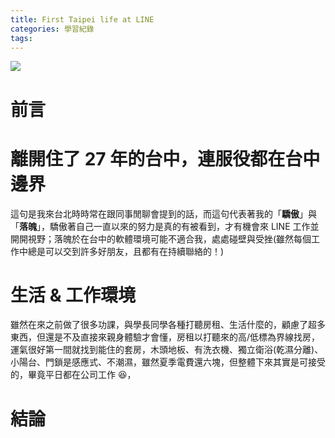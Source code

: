 ```yaml
---
title: First Taipei life at LINE
categories: 學習紀錄
tags:
---
```


<style>
  section.compact {
    font-size: 150%  
  }
  img[alt~="center"] {
    display: block;
    margin: 0 auto;
  }
</style>

![](https://nijialin.com/images/2021/)

# 前言

<!-- more -->

# 離開住了 27 年的台中，連服役都在台中邊界

這句是我來台北時時常在跟同事閒聊會提到的話，而這句代表著我的「**驕傲**」與「**落魄**」，驕傲著自己一直以來的努力是真的有被看到，才有機會來 LINE 工作並開開視野；落魄於在台中的軟體環境可能不適合我，處處碰壁與受挫(雖然每個工作中總是可以交到許多好朋友，且都有在持續聯絡的！)

# 生活 & 工作環境

雖然在來之前做了很多功課，與學長同學各種打聽房租、生活什麼的，顧慮了超多東西，但還是不及直接來親身體驗才會懂，房租以打聽來的高/低標為界線找房，運氣很好第一間就找到能住的套房，木頭地板、有洗衣機、獨立衛浴(乾濕分離)、小陽台、門鎖是感應式、不潮濕，雖然夏季電費還六塊，但整體下來其實是可接受的，畢竟平日都在公司工作 😆，

# 結論
